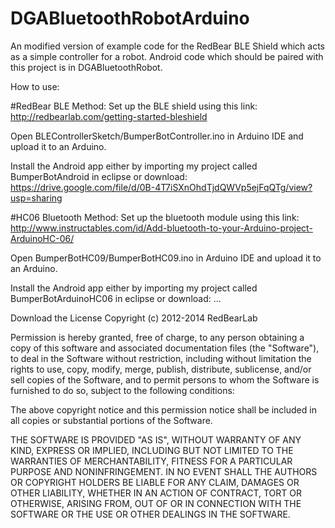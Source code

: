 # DGABluetoothRobotArduino

An modified version of example code for the RedBear BLE Shield which acts as a simple controller for a robot. Android code which should be paired with this project is in DGABluetoothRobot.

How to use:

#RedBear BLE Method:
Set up the BLE shield using this link: 
http://redbearlab.com/getting-started-bleshield

Open BLEControllerSketch/BumperBotController.ino in Arduino IDE and upload it to an Arduino.

Install the Android app either by importing my project called BumperBotAndroid in eclipse or download:
https://drive.google.com/file/d/0B-4T7iSXnOhdTjdQWVp5ejFqQTg/view?usp=sharing

#HC06 Bluetooth Method:
Set up the bluetooth module using this link:
http://www.instructables.com/id/Add-bluetooth-to-your-Arduino-project-ArduinoHC-06/

Open BumperBotHC09/BumperBotHC09.ino in Arduino IDE and upload it to an Arduino.

Install the Android app either by importing my project called BumperBotArduinoHC06 in eclipse or download:
...




Download the 
License
Copyright (c) 2012-2014 RedBearLab

Permission is hereby granted, free of charge, to any person obtaining a copy of this software and associated documentation files (the "Software"), to deal in the Software without restriction, including without limitation the rights to use, copy, modify, merge, publish, distribute, sublicense, and/or sell copies of the Software, and to permit persons to whom the Software is furnished to do so, subject to the following conditions:

The above copyright notice and this permission notice shall be included in all copies or substantial portions of the Software.

THE SOFTWARE IS PROVIDED "AS IS", WITHOUT WARRANTY OF ANY KIND, EXPRESS OR IMPLIED, INCLUDING BUT NOT LIMITED TO THE WARRANTIES OF MERCHANTABILITY, FITNESS FOR A PARTICULAR PURPOSE AND NONINFRINGEMENT. IN NO EVENT SHALL THE AUTHORS OR COPYRIGHT HOLDERS BE LIABLE FOR ANY CLAIM, DAMAGES OR OTHER LIABILITY, WHETHER IN AN ACTION OF CONTRACT, TORT OR OTHERWISE, ARISING FROM, OUT OF OR IN CONNECTION WITH THE SOFTWARE OR THE USE OR OTHER DEALINGS IN THE SOFTWARE.
